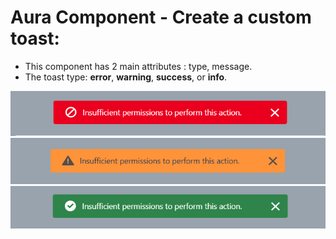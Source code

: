 # Aura Component - Create a custom toast: 
- This component has 2 main attributes : type, message.
- The toast type: **error**, **warning**, **success**, or **info**.

<p align="center">
  <img  src="https://github.com/JPVBMR/Salesforce/blob/main/Resources/Screenshots/Capture.PNG?raw=true">
  <img  src="https://github.com/JPVBMR/Salesforce/blob/main/Resources/Screenshots/Capture1.PNG?raw=true">
  <img  src="https://github.com/JPVBMR/Salesforce/blob/main/Resources/Screenshots/Capture2.PNG?raw=true">
</p>
